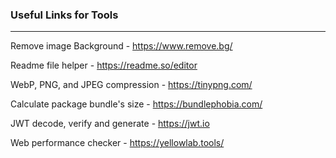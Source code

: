 ### Useful Links for Tools
---

Remove image Background - https://www.remove.bg/

Readme file helper - https://readme.so/editor

WebP, PNG, and JPEG compression - https://tinypng.com/

Calculate package bundle's size - https://bundlephobia.com/

JWT decode, verify and generate - https://jwt.io

Web performance checker - https://yellowlab.tools/

